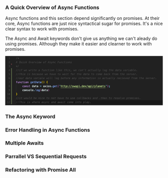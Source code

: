 
### A Quick Overview of Async Functions 

Async functions and this section depend significantly on promises. At their core, Async functions are just nice syntactical sugar for promises. It's a nice clear syntax to work with promises.

The Async and Await keywords don't give us anything we can't aleady do using promises. Although they make it easier and clearner to work with promises. 

![images](/images/section18/asyncintro1.png)



### The Async Keyword 




### Error Handling in Async Functions 




### Multiple Awaits 




### Parrallel VS Sequential Requests 




### Refactoring with Promise All 



